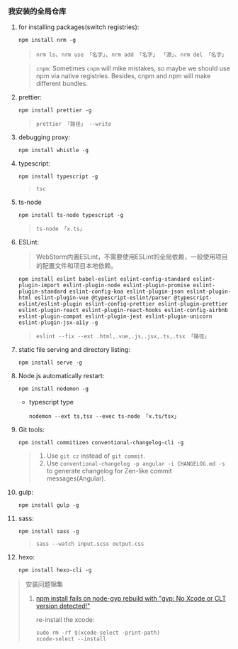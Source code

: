 ### 我安装的全局仓库
1. for installing packages(switch registries):

    `npm install nrm -g`

    >`nrm ls`、`nrm use 「名字」`、`nrm add 「名字」 「源」`、`nrm del 「名字」`

    >`cnpm`: Sometimes `cnpm` will mike mistakes, so maybe we should use npm via native registries. Besides, cnpm and npm will make different bundles.
2. prettier:

    `npm install prettier -g`

    >`prettier 「路径」 --write`
3. debugging proxy:

    `npm install whistle -g`
4. typescript:

    `npm install typescript -g`

    >`tsc`
5. ts-node

    `npm install ts-node typescript -g`

    >`ts-node 「x.ts」`
6. ESLint:

    >WebStorm内置ESLint，不需要使用ESLint的全局依赖，一般使用项目的配置文件和项目本地依赖。

    `npm install eslint babel-eslint eslint-config-standard eslint-plugin-import eslint-plugin-node eslint-plugin-promise eslint-plugin-standard eslint-config-koa eslint-plugin-json eslint-plugin-html eslint-plugin-vue @typescript-eslint/parser @typescript-eslint/eslint-plugin eslint-config-prettier eslint-plugin-prettier eslint-plugin-react eslint-plugin-react-hooks eslint-config-airbnb eslint-plugin-compat eslint-plugin-jest eslint-plugin-unicorn eslint-plugin-jsx-a11y -g`

    >`eslint --fix --ext .html,.vue,.js,.jsx,.ts,.tsx 「路径」`
7. static file serving and directory listing:

    `npm install serve -g`
8. Node.js automatically restart:

    `npm install nodemon -g`

    - typescript type

        `nodemon --ext ts,tsx --exec ts-node 「x.ts/tsx」`
9. Git tools:

    `npm install commitizen conventional-changelog-cli -g`

    >1. Use `git cz` instead of `git commit`.
    >2. Use `conventional-changelog -p angular -i CHANGELOG.md -s` to generate changelog for Zen-like commit messages(Angular).
10. gulp:

    `npm install gulp -g`
11. sass:

    `npm install sass -g`

    >`sass --watch input.scss output.css`
12. hexo:

    `npm install hexo-cli -g`

>安装问题锦集
>
>1. [npm install fails on node-gyp rebuild with "gyp: No Xcode or CLT version detected!"](https://github.com/schnerd/d3-scale-cluster/issues/7)
>
>    re-install the xcode:
>
>    ```shell
>    sudo rm -rf $(xcode-select -print-path)
>    xcode-select --install
>    ```
